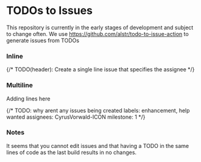 # TODOs to Issues

This repository is currently in the early stages of development and subject to change often. We use https://github.com/alstr/todo-to-issue-action to generate issues from TODOs

### Inline

{/* TODO(header): Create a single line issue that specifies the assignee */}

### Multiline

Adding lines here

{/* 
  TODO: why arent any issues being created
  labels: enhancement, help wanted
  assignees: CyrusVorwald-ICON
  milestone: 1
*/}

### Notes

It seems that you cannot edit issues and that having a TODO in the same lines of code as the last build results in no changes.
